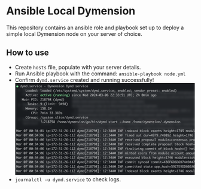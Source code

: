 # Ansible Local Dymension
This repository contains an ansible role and playbook set up to deploy a simple local Dymension node on your server of choice.

## How to use
- Create `hosts` file, populate with your server details.
- Run Ansible playbook with the command:
  `ansible-playbook node.yml`
- Confirm `dymd.service` created and running successfully!
  ![Successfully deployed](images/successfully_deployed.png)
- `journalctl -u dymd.service` to check logs.

